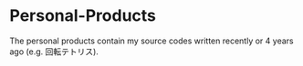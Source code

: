 # Personal-Products

The personal products contain my source codes written recently or 4 years ago (e.g. 回転テトリス).

